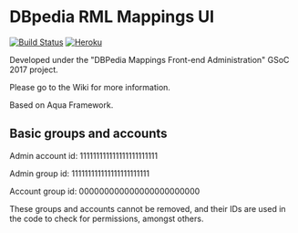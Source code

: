 # DBpedia RML Mappings UI


[![Build Status](https://travis-ci.org/dbpedia/mappings-ui.svg?branch=master)](https://travis-ci.org/dbpedia/mappings-ui)
[![Heroku](https://heroku-badge.herokuapp.com/?app=mappings-ui)](https://mappings-ui.herokuapp.com)

Developed under the "DBPedia Mappings Front-end Administration" GSoC 2017 project.

Please go to the Wiki for more information.


Based on Aqua Framework.


Basic groups and accounts
-
Admin account id: 111111111111111111111111

Admin group id: 111111111111111111111111

Account group id: 000000000000000000000000

These groups and accounts cannot be removed, and their IDs are used in the code to check for permissions, amongst others.

